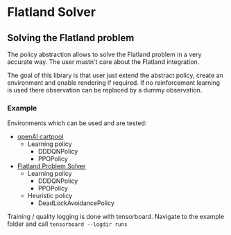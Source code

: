 # Flatland Solver

## Solving the Flatland problem

The policy abstraction allows to solve the Flatland problem
in a very accurate way. The user mustn't care about the Flatland integration.

The goal of this library is that user just extend the abstract policy, create
an environment and enable rendering if required. If no reinforcement learning is
used there observation can be replaced by a dummy observation.

### Example

Environments which can be used and are tested:

- [openAI cartpool](https://github.com/aiAdrian/flatland_solver_policy/blob/main/example/learning_policy_cartpool_example.py)
    - Learning policy
        - DDDQNPolicy
        - PPOPolicy
- [Flatland Problem Solver](https://github.com/aiAdrian/flatland_solver_policy/blob/main/example/learning_policy_flatland_example.py)
    - Learning policy
        - DDDQNPolicy
        - PPOPolicy
    - Heuristic policy
        - DeadLockAvoidancePolicy

Training / quality logging is done with tensorboard. Navigate to the example folder
and call ``tensorboard --logdir runs``
